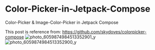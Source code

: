 # Color-Picker-in-Jetpack-Compose
Color-Picker &amp; Image-Color-Picker in Jetpack Compose

This post is reference from: https://github.com/skydoves/colorpicker-compose
![photo_6059874984513352901_y](https://user-images.githubusercontent.com/90949577/185871097-ceac3150-0838-4049-b752-7cf3cf1b3d37.jpg)
![photo_6059874984513352900_y](https://user-images.githubusercontent.com/90949577/185871143-1583e94d-d2e6-43f4-b89e-5bc97d343176.jpg)

